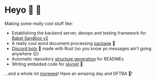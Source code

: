 # Heyo :wave: :wave:
Making some really cool stuff like:
 - Establishing the backend server, devops and testing framework for [Babel Sandbox v2](https://github.com/MLH-Fellowship/babel-sandbox-server)
 - A really cool word document processing [package](https://github.com/SheetJS/js-word) :page_facing_up:
 - [Discord bots](https://github.com/barronwei/util-bot) :robot: made with Rust (so you know yo messages ain't going anywhere :wink:)
 - Automatic repository [structure generation](https://github.com/MLH-Fellowship/0.2.1-readme-dirs) for READMEs
 - Writing embeded code for [skynet](https://bit.ly/2DD7HK1) :space_invader:

...and a whole lot [moreeee](https://github.com/mohammedsahl?tab=repositories)! Have an amazing day and DFTBA :tada:!
